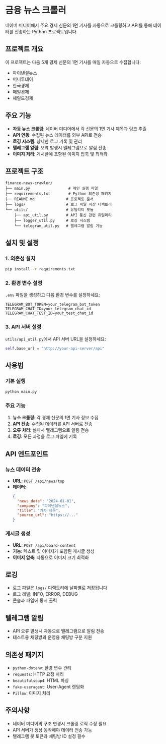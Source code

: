# 금융 뉴스 크롤러

네이버 미디어에서 주요 경제 신문의 1면 기사를 자동으로 크롤링하고 API를 통해 데이터를 전송하는 Python 프로젝트입니다.

## 프로젝트 개요

이 프로젝트는 다음 5개 경제 신문의 1면 기사를 매일 자동으로 수집합니다:
- 파이낸셜뉴스
- 머니투데이  
- 한국경제
- 매일경제
- 헤럴드경제

## 주요 기능

- **자동 뉴스 크롤링**: 네이버 미디어에서 각 신문의 1면 기사 제목과 링크 추출
- **API 연동**: 수집된 뉴스 데이터를 외부 API로 전송
- **로깅 시스템**: 상세한 로그 기록 및 관리
- **텔레그램 알림**: 오류 발생시 텔레그램으로 알림 전송
- **이미지 처리**: 게시글에 포함된 이미지 압축 및 최적화

## 프로젝트 구조

```
finance-news-crawler/
├── main.py                 # 메인 실행 파일
├── requirements.txt        # Python 의존성 패키지
├── README.md              # 프로젝트 문서
├── logs/                  # 로그 파일 저장 디렉토리
└── utils/                 # 유틸리티 모듈
    ├── api_util.py        # API 통신 관련 유틸리티
    ├── logger_util.py     # 로깅 시스템
    └── telegram_util.py   # 텔레그램 알림 기능
```

## 설치 및 설정

### 1. 의존성 설치

```bash
pip install -r requirements.txt
```

### 2. 환경 변수 설정

`.env` 파일을 생성하고 다음 환경 변수를 설정하세요:

```env
TELEGRAM_BOT_TOKEN=your_telegram_bot_token
TELEGRAM_CHAT_ID=your_telegram_chat_id
TELEGRAM_CHAT_TEST_ID=your_test_chat_id
```

### 3. API 서버 설정

`utils/api_util.py`에서 API 서버 URL을 설정하세요:

```python
self.base_url = "http://your-api-server/api"
```

## 사용법

### 기본 실행

```bash
python main.py
```

### 주요 기능

1. **뉴스 크롤링**: 각 경제 신문의 1면 기사 정보 수집
2. **API 전송**: 수집된 데이터를 API 서버로 전송
3. **오류 처리**: 실패시 텔레그램으로 알림 전송
4. **로깅**: 모든 과정을 로그 파일에 기록

## API 엔드포인트

### 뉴스 데이터 전송
- **URL**: `POST /api/news/top`
- **데이터**: 
  ```json
  {
    "news_date": "2024-01-01",
    "company": "파이낸셜뉴스",
    "title": "기사 제목",
    "source_url": "https://..."
  }
  ```

### 게시글 생성
- **URL**: `POST /api/board-content`
- **기능**: 텍스트 및 이미지가 포함된 게시글 생성
- **이미지 압축**: 자동으로 이미지 크기 최적화

## 로깅

- 로그 파일은 `logs/` 디렉토리에 날짜별로 저장됩니다
- 로그 레벨: INFO, ERROR, DEBUG
- 콘솔과 파일에 동시 출력

## 텔레그램 알림

- API 오류 발생시 자동으로 텔레그램으로 알림 전송
- 테스트용 채팅방과 운영용 채팅방 구분 지원

## 의존성 패키지

- `python-dotenv`: 환경 변수 관리
- `requests`: HTTP 요청 처리
- `beautifulsoup4`: HTML 파싱
- `fake-useragent`: User-Agent 랜덤화
- `Pillow`: 이미지 처리

## 주의사항

- 네이버 미디어의 구조 변경시 크롤링 로직 수정 필요
- API 서버가 정상 동작해야 데이터 전송 가능
- 텔레그램 봇 토큰과 채팅방 ID 설정 필수